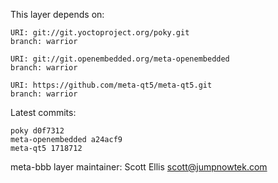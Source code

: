 This layer depends on:

    URI: git://git.yoctoproject.org/poky.git
    branch: warrior

    URI: git://git.openembedded.org/meta-openembedded
    branch: warrior

    URI: https://github.com/meta-qt5/meta-qt5.git
    branch: warrior

Latest commits:

    poky d0f7312
    meta-openembedded a24acf9
    meta-qt5 1718712

meta-bbb layer maintainer: Scott Ellis <scott@jumpnowtek.com>
